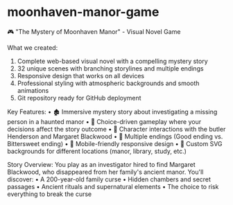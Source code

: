 # moonhaven-manor-game
🎮 "The Mystery of Moonhaven Manor" - Visual Novel Game

What we created:
1. Complete web-based visual novel with a compelling mystery story
2. 32 unique scenes with branching storylines and multiple endings
3. Responsive design that works on all devices
4. Professional styling with atmospheric backgrounds and smooth animations
5. Git repository ready for GitHub deployment

Key Features:
•  🏚️ Immersive mystery story about investigating a missing person in a haunted manor
•  🎯 Choice-driven gameplay where your decisions affect the story outcome
•  👥 Character interactions with the butler Henderson and Margaret Blackwood
•  🌟 Multiple endings (Good ending vs. Bittersweet ending)
•  📱 Mobile-friendly responsive design
•  🎨 Custom SVG backgrounds for different locations (manor, library, study, etc.)

Story Overview:
You play as an investigator hired to find Margaret Blackwood, who disappeared from her family's ancient manor. You'll discover:
•  A 200-year-old family curse
•  Hidden chambers and secret passages
•  Ancient rituals and supernatural elements
•  The choice to risk everything to break the curse
